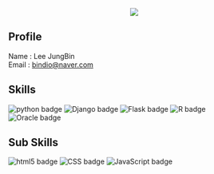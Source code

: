 <p align='center'>
  <a href="https://github.com/JBindio">
    <img src="https://capsule-render.vercel.app/api?
              type=waving&color=000000&fontColor=FFFFFF&height=250&text=JungBin's%20Repository&fontSize=50&fontAlignY=40\
              &desc=Thank%20you%20for%20visiting!&descAlignY=55&descAlign=65"/>
  </a>
</p>

## Profile
Name : Lee JungBin <br>
Email : bindio@naver.com

## Skills
![python badge](https://img.shields.io/badge/Python-gray?style=for-the-badge&logo=python&logoColor=white)
![Django badge](https://img.shields.io/badge/Django-gray?style=for-the-badge&logo=django&logoColor=white)
![Flask badge](https://img.shields.io/badge/Flask-gray?style=for-the-badge&logo=flask&logoColor=white)
![R badge](https://img.shields.io/badge/R-gray?style=for-the-badge&logo=r&logoColor=white)
![Oracle badge](https://img.shields.io/badge/Oracle-gray?style=for-the-badge&logo=Oracle&logoColor=white)

## Sub Skills
![html5 badge](https://img.shields.io/badge/Html5-gray?style=for-the-badge&logo=Html5&logoColor=white)
![CSS badge](https://img.shields.io/badge/CSS3-gray?style=for-the-badge&logo=CSS3&logoColor=white)
![JavaScript badge](https://img.shields.io/badge/JavaScript-gray?style=for-the-badge&logo=JavaScript&logoColor=white)




<!--
**JBindio/JBindio** is a ✨ _special_ ✨ repository because its `README.md` (this file) appears on your GitHub profile.

Here are some ideas to get you started:

- 🔭 I’m currently working on ...
- 🌱 I’m currently learning ...
- 👯 I’m looking to collaborate on ...
- 🤔 I’m looking for help with ...
- 💬 Ask me about ...
- 📫 How to reach me: ...
- 😄 Pronouns: ...
- ⚡ Fun fact: ...
-->
